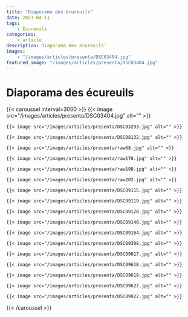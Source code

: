 ```yaml
---
title: "Diaporama des écureuils"
date: 2023-04-11
tags: 
    - Écureuils
categories:
    - article
description: Diaporama des écureuils'
images:
    - "/images/articles/presenta/DSC03404.jpg"
featured_image: "/images/articles/presenta/DSC03404.jpg"
---
```


# Diaporama des écureuils
{{< caroussel interval=3000 >}}
    {{< image src="/images/articles/presenta/DSC03404.jpg" alt="" >}} 

    {{< image src="/images/articles/presenta/DSC03293.jpg" alt="" >}} 

    {{< image src="/images/articles/presenta/DSC08132.jpg" alt="" >}} 

    {{< image src="/images/articles/presenta/raw68.jpg" alt="" >}} 

    {{< image src="/images/articles/presenta/raw170.jpg" alt="" >}} 

    {{< image src="/images/articles/presenta/raw198.jpg" alt="" >}} 

    {{< image src="/images/articles/presenta/raw202.jpg" alt="" >}} 

    {{< image src="/images/articles/presenta/DSC09115.jpg" alt="" >}} 

    {{< image src="/images/articles/presenta/DSC09119.jpg" alt="" >}} 

    {{< image src="/images/articles/presenta/DSC09120.jpg" alt="" >}} 

    {{< image src="/images/articles/presenta/DSC09140.jpg" alt="" >}} 

    {{< image src="/images/articles/presenta/DSC09164.jpg" alt="" >}} 

    {{< image src="/images/articles/presenta/DSC09308.jpg" alt="" >}} 

    {{< image src="/images/articles/presenta/DSC09617.jpg" alt="" >}} 

    {{< image src="/images/articles/presenta/DSC09618.jpg" alt="" >}} 

    {{< image src="/images/articles/presenta/DSC09619.jpg" alt="" >}} 

    {{< image src="/images/articles/presenta/DSC09627.jpg" alt="" >}} 

    {{< image src="/images/articles/presenta/DSC09922.jpg" alt="" >}} 
{{< /caroussel >}}